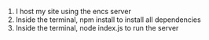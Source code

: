 1. I host my site using the encs server
2. Inside the terminal, npm install to install all dependencies
3. Inside the terminal, node index.js to run the server

